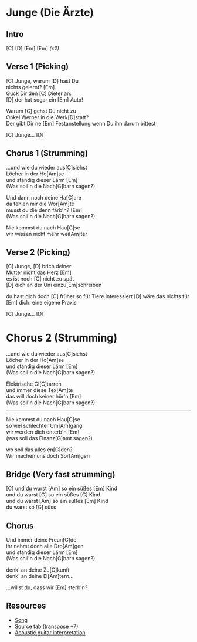 # Junge (Die Ärzte)

## Intro

[C] [D] [Em] [Em] _(x2)_

## Verse 1 (Picking)

[C] Junge, warum [D] hast Du  
nichts gelernt? [Em]  
Guck Dir den [C] Dieter an:  
[D] der hat sogar ein [Em] Auto!

Warum [C] gehst Du nicht zu  
Onkel Werner in die Werk[D]statt?  
Der gibt Dir ne [Em] Festanstellung
wenn Du ihn darum bittest

[C] Junge... [D]
 
## Chorus 1 (Strumming)

...und wie du wieder aus[C]siehst  
Löcher in der Ho[Am]se  
und ständig dieser Lärm [Em]  
(Was soll'n die Nach[G]barn sagen?)

Und dann noch deine Ha[C]are  
da fehlen mir die Wor[Am]te  
musst du die denn färb'n? [Em]  
(Was soll'n die Nach[G]barn sagen?)

Nie kommst du nach Hau[C]se  
wir wissen nicht mehr wei[Am]ter

## Verse 2 (Picking)

[C] Junge, [D] brich deiner  
Mutter nicht das Herz [Em]  
es ist noch [C] nicht zu spät  
[D] dich an der Uni einzu[Em]schreiben

du hast dich doch [C] früher so für Tiere interessiert [D]
wäre das nichts für [Em] dich:
eine eigene Praxis

[C] Junge... [D]

# Chorus 2 (Strumming)

...und wie du wieder aus[C]siehst  
Löcher in der Ho[Am]se  
und ständig dieser Lärm [Em]  
(Was soll'n die Nach[G]barn sagen?)

Elektrische Gi[C]tarren  
und immer diese Tex[Am]te  
das will doch keiner hör'n [Em]  
(Was soll'n die Nach[G]barn sagen?)

---

Nie kommst du nach Hau[C]se  
so viel schlechter Um[Am]gang  
wir werden dich enterb'n [Em]  
(was soll das Finanz[G]amt sagen?)

wo soll das alles en[C]den?  
Wir machen uns doch Sor[Am]gen
 
## Bridge (Very fast strumming)

[C] und du warst [Am] so ein süßes [Em] Kind  
und du warst [G] so ein süßes [C] Kind  
und du warst [Am] so ein süßes [Em] Kind  
du warst so [G] süss 
 
## Chorus

Und immer deine Freun[C]de  
ihr nehmt doch alle Dro[Am]gen  
und ständig dieser Lärm [Em]  
(Was soll'n die Nach[G]barn sagen?)

denk' an deine Zu[C]kunft  
denk' an deine El[Am]tern...

...willst du, dass wir [Em] sterb'n?

## Resources

- [Song](https://www.youtube.com/watch?v=iK-1oGphELM)
- [Source tab](https://tabs.ultimate-guitar.com/tab/751634) (transpose +7)
- [Acoustic guitar interpretation](https://www.youtube.com/watch?v=YycHXyyI4fI)
